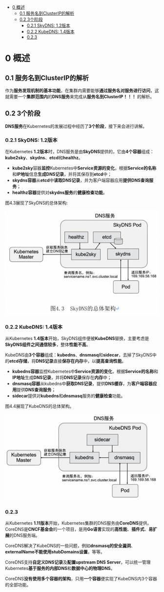 
<!-- @import "[TOC]" {cmd="toc" depthFrom=1 depthTo=6 orderedList=false} -->

<!-- code_chunk_output -->

- [0 概述](#0-概述)
  - [0.1 服务名到ClusterIP的解析](#01-服务名到clusterip的解析)
  - [0.2 3个阶段](#02-3个阶段)
    - [0.2.1 SkyDNS: 1.2版本](#021-skydns-12版本)
    - [0.2.2 KubeDNS: 1.4版本](#022-kubedns-14版本)
    - [0.2.3](#023)

<!-- /code_chunk_output -->

# 0 概述

## 0.1 服务名到ClusterIP的解析

作为**服务发现机制的基本功能**，在集群内需要能够**通过服务名对服务进行访问**，这就需要一个**集群范围内**的**DNS服务**来完成从**服务名到ClusterIP！！！** 的解析。

## 0.2 3个阶段

**DNS服务**在Kubernetes的发展过程中经历了**3个阶段**，接下来会进行讲解。

### 0.2.1 SkyDNS: 1.2版本

在Kubernetes **1.2版本**时，DNS服务是由**SkyDNS**提供的，它由**4个容器**组成：**kube2sky**、**skydns**、**etcd**和**healthz**。

- **kube2sky**容器**监控**Kubernetes中**Service资源的变化**，根据**Service的名称**和**IP地址**信息**生成DNS记录**，并将其保存到**etcd**中；
- **skydns容器**从**etcd**中**读取DNS记录**，并为客户端容器应用**提供DNS查询服务**；
- **healthz容器**提供对**skydns服务**的**健康检查功能**。

图4.3展现了SkyDNS的总体架构:

![2019-08-30-14-23-48.png](./images/2019-08-30-14-23-48.png)

### 0.2.2 KubeDNS: 1.4版本

从Kubernetes **1.4版本**开始，SkyDNS组件便被**KubeDNS**替换，主要考虑是**SkyDNS组件之间通信较多**，整体**性能不高**。

KubeDNS由**3个容器**组成：**kubedns**、**dnsmasq**和**sidecar**，去掉了SkyDNS中的**etcd存储**，将**DNS记录**直接**保存在内存**中，以**提高查询性能**。

- **kubedns容器**监控Kubernetes中**Service资源的变化**，根据**Service的名称**和**IP地址**生成**DNS记录**，并将**DNS记录**保存在**内存**中；
- **dnsmasq容器**从kubedns中**获取DNS记录**，提供**DNS缓存**，为**客户端容器应用**提供**DNS查询服务**；
- **sidecar**提供对**kubedns**和**dnsmasq**服务的**健康检查**功能。

图4.4展现了KubeDNS的总体架构。

![2019-08-30-14-25-36.png](./images/2019-08-30-14-25-36.png)

### 0.2.3 
从Kubernetes **1.11版本**开始，Kubernetes集群的DNS服务由**CoreDNS**提供。CoreDNS是**CNCF基金会**的一个项目，是用**Go语言**实现的**高性能**、**插件式**、**易扩展**的DNS服务端。

CoreDNS解决了KubeDNS的一些问题，例如**dnsmasq的安全漏洞**、**externalName不能使用stubDomains设置**，等等。

CoreDNS支持**自定义DNS记录**及**配置upstream DNS Server**，可以统一管理Kubernetes**基于服务的内部DNS**和**数据中心的物理DNS**。

CoreDNS**没有使用多个容器的架构**，只用**一个容器**便实现了KubeDNS内3个容器的全部功能。
